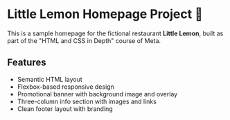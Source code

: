# Little Lemon Homepage Project 🍋

This is a sample homepage for the fictional restaurant **Little Lemon**, built as part of the "HTML and CSS in Depth" course of Meta.

## Features
- Semantic HTML layout
- Flexbox-based responsive design
- Promotional banner with background image and overlay
- Three-column info section with images and links
- Clean footer layout with branding
